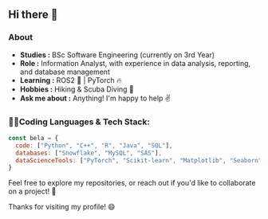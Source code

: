 ## Hi there 👋

### About

-  **Studies :** BSc Software Engineering (currently on 3rd Year)
-  **Role :** Information Analyst, with experience in data analysis, reporting, and database management
-  **Learning :** ROS2 🤖 | PyTorch :fire:
-  **Hobbies :** Hiking & Scuba Diving :flipper:
-  **Ask me about :** Anything! I'm happy to help :v:


### 👩‍💻Coding Languages & Tech Stack:

```javascript
const bela = {
  code: ["Python", "C++", "R", "Java", "SQL"],
  databases: ["Snowflake", "MySQL", "SAS"],
  dataScienceTools: ["PyTorch", "Scikit-learn", "Matplotlib", "Seaborn", "PowerBI", "Tableau"]
}
```

Feel free to explore my repositories, or reach out if you'd like to collaborate on a project! 🚀

Thanks for visiting my profile! 😄
